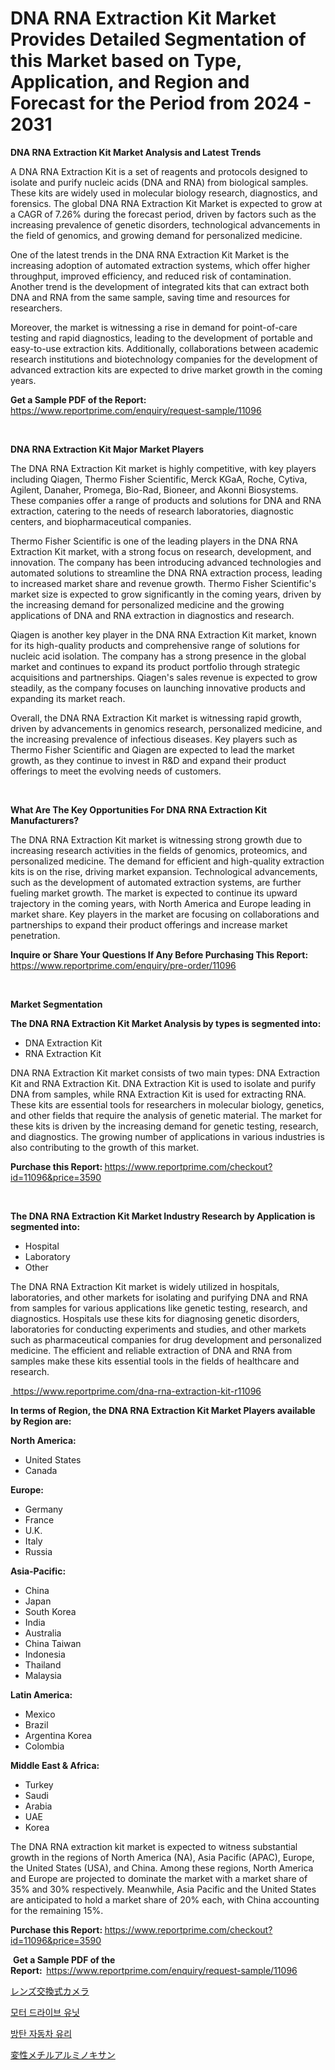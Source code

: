 <p><h1>DNA RNA Extraction Kit Market Provides Detailed Segmentation of this Market based on Type, Application, and Region and Forecast for the Period from 2024 - 2031</h1></p><p><strong>DNA RNA Extraction Kit Market Analysis and Latest Trends</strong></p>
<p><p>A DNA RNA Extraction Kit is a set of reagents and protocols designed to isolate and purify nucleic acids (DNA and RNA) from biological samples. These kits are widely used in molecular biology research, diagnostics, and forensics. The global DNA RNA Extraction Kit Market is expected to grow at a CAGR of 7.26% during the forecast period, driven by factors such as the increasing prevalence of genetic disorders, technological advancements in the field of genomics, and growing demand for personalized medicine.</p><p>One of the latest trends in the DNA RNA Extraction Kit Market is the increasing adoption of automated extraction systems, which offer higher throughput, improved efficiency, and reduced risk of contamination. Another trend is the development of integrated kits that can extract both DNA and RNA from the same sample, saving time and resources for researchers.</p><p>Moreover, the market is witnessing a rise in demand for point-of-care testing and rapid diagnostics, leading to the development of portable and easy-to-use extraction kits. Additionally, collaborations between academic research institutions and biotechnology companies for the development of advanced extraction kits are expected to drive market growth in the coming years.</p></p>
<p><strong>Get a Sample PDF of the Report:&nbsp;</strong> <a href="https://www.reportprime.com/enquiry/request-sample/11096">https://www.reportprime.com/enquiry/request-sample/11096</a></p>
<p>&nbsp;</p>
<p><strong>DNA RNA Extraction Kit Major Market Players</strong></p>
<p><p>The DNA RNA Extraction Kit market is highly competitive, with key players including Qiagen, Thermo Fisher Scientific, Merck KGaA, Roche, Cytiva, Agilent, Danaher, Promega, Bio-Rad, Bioneer, and Akonni Biosystems. These companies offer a range of products and solutions for DNA and RNA extraction, catering to the needs of research laboratories, diagnostic centers, and biopharmaceutical companies.</p><p>Thermo Fisher Scientific is one of the leading players in the DNA RNA Extraction Kit market, with a strong focus on research, development, and innovation. The company has been introducing advanced technologies and automated solutions to streamline the DNA RNA extraction process, leading to increased market share and revenue growth. Thermo Fisher Scientific's market size is expected to grow significantly in the coming years, driven by the increasing demand for personalized medicine and the growing applications of DNA and RNA extraction in diagnostics and research.</p><p>Qiagen is another key player in the DNA RNA Extraction Kit market, known for its high-quality products and comprehensive range of solutions for nucleic acid isolation. The company has a strong presence in the global market and continues to expand its product portfolio through strategic acquisitions and partnerships. Qiagen's sales revenue is expected to grow steadily, as the company focuses on launching innovative products and expanding its market reach.</p><p>Overall, the DNA RNA Extraction Kit market is witnessing rapid growth, driven by advancements in genomics research, personalized medicine, and the increasing prevalence of infectious diseases. Key players such as Thermo Fisher Scientific and Qiagen are expected to lead the market growth, as they continue to invest in R&D and expand their product offerings to meet the evolving needs of customers.</p></p>
<p>&nbsp;</p>
<p><strong>What Are The Key Opportunities For DNA RNA Extraction Kit Manufacturers?</strong></p>
<p><p>The DNA RNA Extraction Kit market is witnessing strong growth due to increasing research activities in the fields of genomics, proteomics, and personalized medicine. The demand for efficient and high-quality extraction kits is on the rise, driving market expansion. Technological advancements, such as the development of automated extraction systems, are further fueling market growth. The market is expected to continue its upward trajectory in the coming years, with North America and Europe leading in market share. Key players in the market are focusing on collaborations and partnerships to expand their product offerings and increase market penetration.</p></p>
<p><strong>Inquire or Share Your Questions If Any Before Purchasing This Report:</strong> <a href="https://www.reportprime.com/enquiry/pre-order/11096">https://www.reportprime.com/enquiry/pre-order/11096</a></p>
<p>&nbsp;</p>
<p><strong>Market Segmentation</strong></p>
<p><strong>The DNA RNA Extraction Kit Market Analysis by types is segmented into:</strong></p>
<p><ul><li>DNA Extraction Kit</li><li>RNA Extraction Kit</li></ul></p>
<p><p>DNA RNA Extraction Kit market consists of two main types: DNA Extraction Kit and RNA Extraction Kit. DNA Extraction Kit is used to isolate and purify DNA from samples, while RNA Extraction Kit is used for extracting RNA. These kits are essential tools for researchers in molecular biology, genetics, and other fields that require the analysis of genetic material. The market for these kits is driven by the increasing demand for genetic testing, research, and diagnostics. The growing number of applications in various industries is also contributing to the growth of this market.</p></p>
<p><strong>Purchase this Report:&nbsp;</strong><a href="https://www.reportprime.com/checkout?id=11096&price=3590">https://www.reportprime.com/checkout?id=11096&price=3590</a></p>
<p>&nbsp;</p>
<p><strong>The DNA RNA Extraction Kit Market Industry Research by Application is segmented into:</strong></p>
<p><ul><li>Hospital</li><li>Laboratory</li><li>Other</li></ul></p>
<p><p>The DNA RNA Extraction Kit market is widely utilized in hospitals, laboratories, and other markets for isolating and purifying DNA and RNA from samples for various applications like genetic testing, research, and diagnostics. Hospitals use these kits for diagnosing genetic disorders, laboratories for conducting experiments and studies, and other markets such as pharmaceutical companies for drug development and personalized medicine. The efficient and reliable extraction of DNA and RNA from samples make these kits essential tools in the fields of healthcare and research.</p></p>
<p><a href="https://www.reportprime.com/dna-rna-extraction-kit-r11096">&nbsp;https://www.reportprime.com/dna-rna-extraction-kit-r11096</a></p>
<p><strong>In terms of Region, the DNA RNA Extraction Kit Market Players available by Region are:</strong></p>
<p>
    <p> <strong> North America: </strong>
        <ul>
            <li>United States</li>
            <li>Canada</li>
        </ul>
        </p> 
    <p> <strong> Europe: </strong>
        <ul>
            <li>Germany</li>
            <li>France</li>
            <li>U.K.</li>
            <li>Italy</li>
            <li>Russia</li>
        </ul>
        </p> 
    <p> <strong> Asia-Pacific: </strong>
        <ul>
            <li>China</li>
            <li>Japan</li>
            <li>South Korea</li>
            <li>India</li>
            <li>Australia</li>
            <li>China Taiwan</li>
            <li>Indonesia</li>
            <li>Thailand</li>
            <li>Malaysia</li>
        </ul>
        </p> 
    <p> <strong> Latin America: </strong>
        <ul>
            <li>Mexico</li>
            <li>Brazil</li>
            <li>Argentina Korea</li>
            <li>Colombia</li>
        </ul>
        </p> 
    <p> <strong> Middle East & Africa: </strong>
        <ul>
            <li>Turkey</li>
            <li>Saudi</li>
            <li>Arabia</li>
            <li>UAE</li>
            <li>Korea</li>
        </ul>
    </p>
    </p>
<p><p>The DNA RNA extraction kit market is expected to witness substantial growth in the regions of North America (NA), Asia Pacific (APAC), Europe, the United States (USA), and China. Among these regions, North America and Europe are projected to dominate the market with a market share of 35% and 30% respectively. Meanwhile, Asia Pacific and the United States are anticipated to hold a market share of 20% each, with China accounting for the remaining 15%.</p></p>
<p><strong>Purchase this Report: </strong><a href="https://www.reportprime.com/checkout?id=11096&price=3590">https://www.reportprime.com/checkout?id=11096&price=3590</a></p>
<p>&nbsp;<strong>Get a Sample PDF of the Report:&nbsp;&nbsp;</strong><a href="https://www.reportprime.com/enquiry/request-sample/11096">https://www.reportprime.com/enquiry/request-sample/11096</a></p>
<p><strong></strong></p>
<p><p><a href="https://medium.com/@desekay3566/%E4%BA%A4%E6%8F%9B%E3%83%AC%E3%83%B3%E3%82%BA%E3%82%AB%E3%83%A1%E3%83%A9%E5%B8%82%E5%A0%B4%E3%81%AE%E8%A6%8F%E6%A8%A1%E3%81%A8%E5%B8%82%E5%A0%B4%E5%8B%95%E5%90%91-%E5%AE%8C%E5%85%A8%E3%81%AA%E6%A5%AD%E7%95%8C%E6%A6%82%E8%A6%81-2024%E5%B9%B4%E3%81%8B%E3%82%892031%E5%B9%B4%E3%81%BE%E3%81%A7-e919fd653389">レンズ交換式カメラ</a></p><p><a href="https://medium.com/@everettilkinson56562023/%EB%AA%A8%ED%84%B0-%EB%8F%99%EB%A0%A5-%EC%9C%A0%EB%8B%9B-%EC%8B%9C%EC%9E%A5-%EC%8B%9C%EC%9E%A5-%EC%A0%90%EC%9C%A0%EC%9C%A8-%EC%8B%9C%EC%9E%A5-%EB%8F%99%ED%96%A5-%EB%B0%8F-%EB%AF%B8%EB%9E%98-%EC%84%B1%EC%9E%A5-%ED%83%90%EC%83%89-21243b2f774a">모터 드라이브 유닛</a></p><p><a href="https://medium.com/@gummibear5656757/%EC%B4%9D%EC%95%8C-%EB%B0%A9%ED%98%B8-%EC%9E%90%EB%8F%99%EC%B0%A8-%EC%9C%A0%EB%A6%AC-%EC%8B%9C%EC%9E%A5-%EC%A0%90%EC%9C%A0%EC%9C%A8-%EC%A7%84%ED%99%94-%EB%B0%8F-%EC%8B%9C%EC%9E%A5-%EC%84%B1%EC%9E%A5-%ED%8A%B8%EB%A0%8C%EB%93%9C-2024%EB%85%84-2031%EB%85%84-fef8f29a3b61">방탄 자동차 유리</a></p><p><a href="https://medium.com/@marcosoenrt565736/%E5%A4%89%E6%9B%B4%E3%81%95%E3%82%8C%E3%81%9F%E3%83%A1%E3%83%81%E3%83%AB%E3%82%A2%E3%83%AB%E3%82%A6%E3%83%9F%E3%83%8E%E3%82%AD%E3%82%B5%E3%83%B3%E5%B8%82%E5%A0%B4%E8%AA%BF%E6%9F%BB%E3%83%AC%E3%83%9D%E3%83%BC%E3%83%88-%E3%81%9D%E3%81%AE%E6%AD%B4%E5%8F%B2%E3%81%A8%E4%BA%88%E6%B8%AC-2024%E5%B9%B4%E3%81%8B%E3%82%892031%E5%B9%B4%E3%81%BE%E3%81%A7-ea0a0c7f6d6e">変性メチルアルミノキサン</a></p></p>